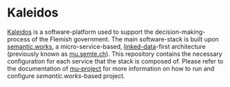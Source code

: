 # Kaleidos

[Kaleidos](https://overheid.vlaanderen.be/beleid-en-regelgeving/werking-en-besluitvorming-vlaamse-regering/kaleidos) is a software-platform used to support the decision-making-process of the Flemish government. The main software-stack is built upon [semantic.works](https://semantic.works/), a micro-service-based, [linked-data](https://en.wikipedia.org/wiki/Linked_data)-first architecture (previously known as [mu.semte.ch](https://mu.semte.ch/)). This repository contains the necessary configuration for each service that the stack is composed of. Please refer to the documentation of [mu-project](https://github.com/mu-semtech/mu-project/#mu-project) for more information on how to run and configure *semantic.works*-based project.
